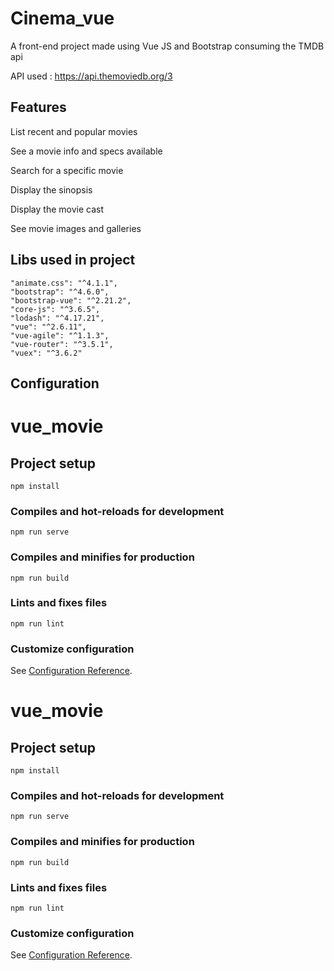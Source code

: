 # Cinema_vue
A front-end project made using Vue JS and Bootstrap consuming the TMDB api

API used :  https://api.themoviedb.org/3

## Features

List recent and popular movies

See a movie info and specs available 

Search for a specific movie

Display the sinopsis

Display the movie cast

See movie images and galleries


## Libs used in project

    "animate.css": "^4.1.1",
    "bootstrap": "^4.6.0",
    "bootstrap-vue": "^2.21.2",
    "core-js": "^3.6.5",
    "lodash": "^4.17.21",
    "vue": "^2.6.11",
    "vue-agile": "^1.1.3",
    "vue-router": "^3.5.1",
    "vuex": "^3.6.2"
    

## Configuration


# vue_movie

## Project setup
```
npm install
```

### Compiles and hot-reloads for development
```
npm run serve
```

### Compiles and minifies for production
```
npm run build
```

### Lints and fixes files
```
npm run lint
```

### Customize configuration
See [Configuration Reference](https://cli.vuejs.org/config/).

# vue_movie

## Project setup
```
npm install
```

### Compiles and hot-reloads for development
```
npm run serve
```

### Compiles and minifies for production
```
npm run build
```

### Lints and fixes files
```
npm run lint
```

### Customize configuration
See [Configuration Reference](https://cli.vuejs.org/config/).
